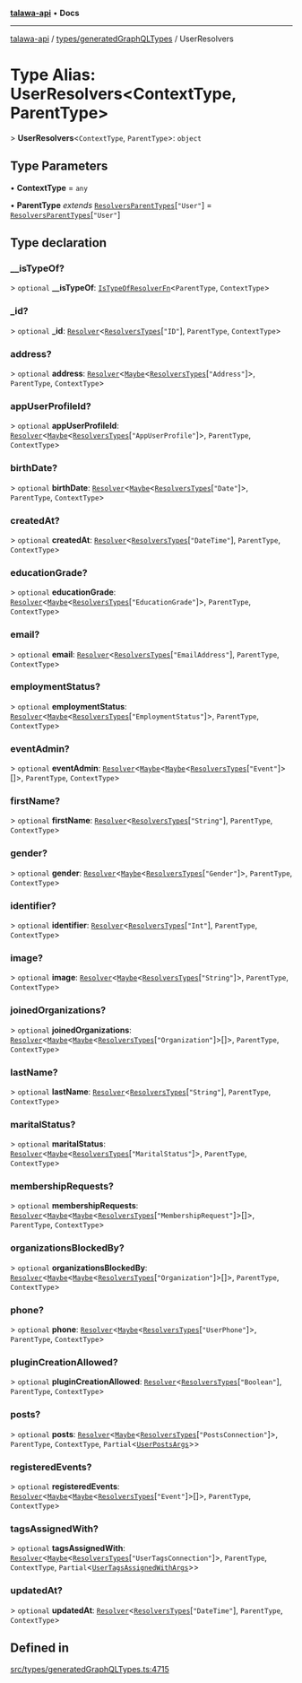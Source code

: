 [**talawa-api**](../../../README.md) • **Docs**

***

[talawa-api](../../../modules.md) / [types/generatedGraphQLTypes](../README.md) / UserResolvers

# Type Alias: UserResolvers\<ContextType, ParentType\>

\> **UserResolvers**\<`ContextType`, `ParentType`\>: `object`

## Type Parameters

• **ContextType** = `any`

• **ParentType** *extends* [`ResolversParentTypes`](ResolversParentTypes.md)\[`"User"`\] = [`ResolversParentTypes`](ResolversParentTypes.md)\[`"User"`\]

## Type declaration

### \_\_isTypeOf?

\> `optional` **\_\_isTypeOf**: [`IsTypeOfResolverFn`](IsTypeOfResolverFn.md)\<`ParentType`, `ContextType`\>

### \_id?

\> `optional` **\_id**: [`Resolver`](Resolver.md)\<[`ResolversTypes`](ResolversTypes.md)\[`"ID"`\], `ParentType`, `ContextType`\>

### address?

\> `optional` **address**: [`Resolver`](Resolver.md)\<[`Maybe`](Maybe.md)\<[`ResolversTypes`](ResolversTypes.md)\[`"Address"`\]\>, `ParentType`, `ContextType`\>

### appUserProfileId?

\> `optional` **appUserProfileId**: [`Resolver`](Resolver.md)\<[`Maybe`](Maybe.md)\<[`ResolversTypes`](ResolversTypes.md)\[`"AppUserProfile"`\]\>, `ParentType`, `ContextType`\>

### birthDate?

\> `optional` **birthDate**: [`Resolver`](Resolver.md)\<[`Maybe`](Maybe.md)\<[`ResolversTypes`](ResolversTypes.md)\[`"Date"`\]\>, `ParentType`, `ContextType`\>

### createdAt?

\> `optional` **createdAt**: [`Resolver`](Resolver.md)\<[`ResolversTypes`](ResolversTypes.md)\[`"DateTime"`\], `ParentType`, `ContextType`\>

### educationGrade?

\> `optional` **educationGrade**: [`Resolver`](Resolver.md)\<[`Maybe`](Maybe.md)\<[`ResolversTypes`](ResolversTypes.md)\[`"EducationGrade"`\]\>, `ParentType`, `ContextType`\>

### email?

\> `optional` **email**: [`Resolver`](Resolver.md)\<[`ResolversTypes`](ResolversTypes.md)\[`"EmailAddress"`\], `ParentType`, `ContextType`\>

### employmentStatus?

\> `optional` **employmentStatus**: [`Resolver`](Resolver.md)\<[`Maybe`](Maybe.md)\<[`ResolversTypes`](ResolversTypes.md)\[`"EmploymentStatus"`\]\>, `ParentType`, `ContextType`\>

### eventAdmin?

\> `optional` **eventAdmin**: [`Resolver`](Resolver.md)\<[`Maybe`](Maybe.md)\<[`Maybe`](Maybe.md)\<[`ResolversTypes`](ResolversTypes.md)\[`"Event"`\]\>[]\>, `ParentType`, `ContextType`\>

### firstName?

\> `optional` **firstName**: [`Resolver`](Resolver.md)\<[`ResolversTypes`](ResolversTypes.md)\[`"String"`\], `ParentType`, `ContextType`\>

### gender?

\> `optional` **gender**: [`Resolver`](Resolver.md)\<[`Maybe`](Maybe.md)\<[`ResolversTypes`](ResolversTypes.md)\[`"Gender"`\]\>, `ParentType`, `ContextType`\>

### identifier?

\> `optional` **identifier**: [`Resolver`](Resolver.md)\<[`ResolversTypes`](ResolversTypes.md)\[`"Int"`\], `ParentType`, `ContextType`\>

### image?

\> `optional` **image**: [`Resolver`](Resolver.md)\<[`Maybe`](Maybe.md)\<[`ResolversTypes`](ResolversTypes.md)\[`"String"`\]\>, `ParentType`, `ContextType`\>

### joinedOrganizations?

\> `optional` **joinedOrganizations**: [`Resolver`](Resolver.md)\<[`Maybe`](Maybe.md)\<[`Maybe`](Maybe.md)\<[`ResolversTypes`](ResolversTypes.md)\[`"Organization"`\]\>[]\>, `ParentType`, `ContextType`\>

### lastName?

\> `optional` **lastName**: [`Resolver`](Resolver.md)\<[`ResolversTypes`](ResolversTypes.md)\[`"String"`\], `ParentType`, `ContextType`\>

### maritalStatus?

\> `optional` **maritalStatus**: [`Resolver`](Resolver.md)\<[`Maybe`](Maybe.md)\<[`ResolversTypes`](ResolversTypes.md)\[`"MaritalStatus"`\]\>, `ParentType`, `ContextType`\>

### membershipRequests?

\> `optional` **membershipRequests**: [`Resolver`](Resolver.md)\<[`Maybe`](Maybe.md)\<[`Maybe`](Maybe.md)\<[`ResolversTypes`](ResolversTypes.md)\[`"MembershipRequest"`\]\>[]\>, `ParentType`, `ContextType`\>

### organizationsBlockedBy?

\> `optional` **organizationsBlockedBy**: [`Resolver`](Resolver.md)\<[`Maybe`](Maybe.md)\<[`Maybe`](Maybe.md)\<[`ResolversTypes`](ResolversTypes.md)\[`"Organization"`\]\>[]\>, `ParentType`, `ContextType`\>

### phone?

\> `optional` **phone**: [`Resolver`](Resolver.md)\<[`Maybe`](Maybe.md)\<[`ResolversTypes`](ResolversTypes.md)\[`"UserPhone"`\]\>, `ParentType`, `ContextType`\>

### pluginCreationAllowed?

\> `optional` **pluginCreationAllowed**: [`Resolver`](Resolver.md)\<[`ResolversTypes`](ResolversTypes.md)\[`"Boolean"`\], `ParentType`, `ContextType`\>

### posts?

\> `optional` **posts**: [`Resolver`](Resolver.md)\<[`Maybe`](Maybe.md)\<[`ResolversTypes`](ResolversTypes.md)\[`"PostsConnection"`\]\>, `ParentType`, `ContextType`, `Partial`\<[`UserPostsArgs`](UserPostsArgs.md)\>\>

### registeredEvents?

\> `optional` **registeredEvents**: [`Resolver`](Resolver.md)\<[`Maybe`](Maybe.md)\<[`Maybe`](Maybe.md)\<[`ResolversTypes`](ResolversTypes.md)\[`"Event"`\]\>[]\>, `ParentType`, `ContextType`\>

### tagsAssignedWith?

\> `optional` **tagsAssignedWith**: [`Resolver`](Resolver.md)\<[`Maybe`](Maybe.md)\<[`ResolversTypes`](ResolversTypes.md)\[`"UserTagsConnection"`\]\>, `ParentType`, `ContextType`, `Partial`\<[`UserTagsAssignedWithArgs`](UserTagsAssignedWithArgs.md)\>\>

### updatedAt?

\> `optional` **updatedAt**: [`Resolver`](Resolver.md)\<[`ResolversTypes`](ResolversTypes.md)\[`"DateTime"`\], `ParentType`, `ContextType`\>

## Defined in

[src/types/generatedGraphQLTypes.ts:4715](https://github.com/PalisadoesFoundation/talawa-api/blob/790ab2939a7c80eb0ff31afd318f8889a001f225/src/types/generatedGraphQLTypes.ts#L4715)
